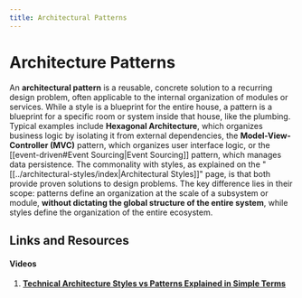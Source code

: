 ```yaml
---
title: Architectural Patterns
---
```


# Architecture Patterns

An **architectural pattern** is a reusable, concrete solution to a recurring design problem, often applicable to the internal organization of modules or services. While a style is a blueprint for the entire house, a pattern is a blueprint for a specific room or system inside that house, like the plumbing. Typical examples include **Hexagonal Architecture**, which organizes business logic by isolating it from external dependencies, the **Model-View-Controller (MVC)** pattern, which organizes user interface logic, or the [[event-driven#Event Sourcing|Event Sourcing]] pattern, which manages data persistence. The commonality with styles, as explained on the "[[../architectural-styles/index|Architectural Styles]]" page, is that both provide proven solutions to design problems. The key difference lies in their scope: patterns define an organization at the scale of a subsystem or module, **without dictating the global structure of the entire system**, while styles define the organization of the entire ecosystem.

## Links and Resources

#### Videos

1. **[Technical Architecture Styles vs Patterns Explained in Simple Terms](https://www.youtube.com/watch?v=5FbDO8bHEko)**